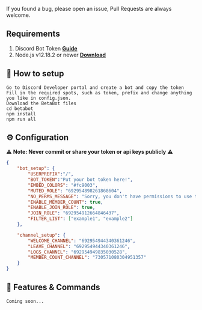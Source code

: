 If you found a bug, please open an issue, Pull Requests are always welcome.


## Requirements

1. Discord Bot Token **[Guide](https://discordjs.guide/preparations/setting-up-a-bot-application.html#creating-your-bot)**
3. Node.js v12.18.2 or newer **[Download](https://nodejs.org/dist/v12.18.2/node-v12.18.2-x64.msi)**


## 🚀 How to setup

```
Go to Discord Developer portal and create a bot and copy the token
Fill in the required spots, such as token, prefix and change anything you like in config.json.
Download the BetaBot files
cd betabot
npm install
npm run all
```


## ⚙️ Configuration

⚠️ **Note: Never commit or share your token or api keys publicly** ⚠️

```json
{ 
    "bot_setup": {
        "USERPREFIX":"/",
        "BOT_TOKEN":"Put your bot token here!",
        "EMBED_COLORS": "#fc9003",
        "MUTED_ROLE": "692954898261868604",
        "NO_PERMS_MESSAGE": "Sorry, you don't have permissions to use this!",
        "ENABLE_MEMBER_COUNT": true,
        "ENABLE_JOIN_ROLE": true,
        "JOIN_ROLE": "692954912664846437",
        "FILTER_LIST": ["example1", "example2"]
    },

    "channel_setup": {
        "WELCOME_CHANNEL": "692954944340361246",
        "LEAVE_CHANNEL": "692954944340361246",
        "LOGS_CHANNEL": "692954949835030528",
        "MEMBER_COUNT_CHANNEL": "730571080304951357"
    }
}

```

## 📝 Features & Commands
```
Coming soon...
```